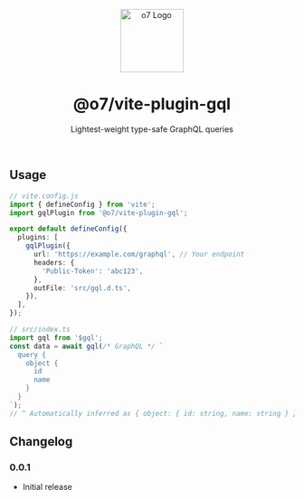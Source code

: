 <p align="center">
  <img src="https://i.postimg.cc/T1Wk3khh/logo.png" width="112" alt="o7 Logo" />
</p>

<h1 align="center">@o7/vite-plugin-gql</h1>

<p align="center">Lightest-weight type-safe GraphQL queries</p>
<br />

## Usage

<!-- prettier-ignore -->
```ts
// vite.config.js
import { defineConfig } from 'vite';
import gqlPlugin from '@o7/vite-plugin-gql';

export default defineConfig({
  plugins: [
    gqlPlugin({
      url: 'https://example.com/graphql', // Your endpoint
      headers: {
        'Public-Token': 'abc123',
      },
      outFile: 'src/gql.d.ts',
    }),
  ],
});

// src/index.ts
import gql from '$gql';
const data = await gql(/* GraphQL */ `
  query {
    object {
      id
      name
    }
  }
`);
// ^ Automatically inferred as { object: { id: string, name: string } }
```

## Changelog

### 0.0.1

- Initial release
